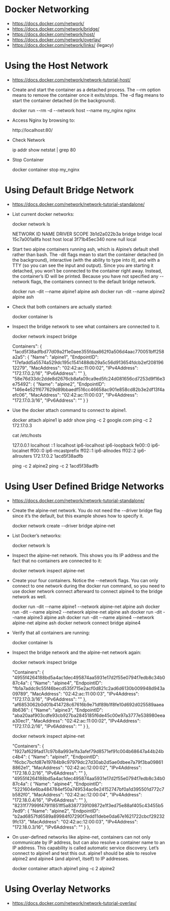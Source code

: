 

# Docker Networking

* https://docs.docker.com/network/
* https://docs.docker.com/network/bridge/
* https://docs.docker.com/network/host/
* https://docs.docker.com/network/overlay/
* https://docs.docker.com/network/links/  (legacy)


# Using the Host Network

* https://docs.docker.com/network/network-tutorial-host/


* Create and start the container as a detached process. The --rm option means to remove the container once it exits/stops. The -d flag means to start the container detached (in the background).

  docker run --rm -d --network host --name my_nginx nginx

* Access Nginx by browsing to:

   http://localhost:80/  

* Check Network

  ip addr show
  netstat | grep 80

* Stop Container

  docker container stop my_nginx


# Using Default Bridge Network

* https://docs.docker.com/network/network-tutorial-standalone/

* List current docker networks:

  docker network ls

  NETWORK ID          NAME                DRIVER              SCOPE
  3b1d2a022b3a        bridge              bridge              local
  15c7a001a8fa        host                host                local
  3f71b45ec340        none                null                local

* Start two alpine containers running ash, which is Alpine’s default shell rather than bash. The -dit flags mean to start the container detached (in the background), interactive (with the ability to type into it), and with a TTY (so you can see the input and output). Since you are starting it detached, you won’t be connected to the container right away. Instead, the container’s ID will be printed. Because you have not specified any --network flags, the containers connect to the default bridge network.

  docker run -dit --name alpine1 alpine ash
  docker run -dit --name alpine2 alpine ash

* Check that both containers are actually started:

  docker container ls

* Inspect the bridge network to see what containers are connected to it.

  docker network inspect bridge

  Containers": {
            "1acd5f38adfbd77d09a2f1e0aee355fdaa862f0a506d4aac770051bff258a2a5": {
                "Name": "alpine1",
                "EndpointID": "17efadd5a5574a529dc195c1541488db29a5c56d913654fdcb2ef20819612279",
                "MacAddress": "02:42:ac:11:00:02",
                "IPv4Address": "172.17.0.2/16",
                "IPv6Address": ""
            },
            "58e76d33dc2dde8d2676cb8afa09ca9ed5fc24d081656cd7253d9f16e3e75492": {
                "Name": "alpine2",
                "EndpointID": "146e4e521f677629d89bbaedf516cc46658ac901e858cd82b3e2df13f4aefc06",
                "MacAddress": "02:42:ac:11:00:03",
                "IPv4Address": "172.17.0.3/16",
                "IPv6Address": ""
            }
        }

* Use the docker attach command to connect to alpine1.

  docker attach alpine1
  ip addr show
  ping -c 2 google.com
  ping -c 2 172.17.0.3

  cat /etc/hosts

    127.0.0.1 localhost
    ::1 localhost ip6-localhost ip6-loopback
    fe00::0 ip6-localnet
    ff00::0 ip6-mcastprefix
    ff02::1 ip6-allnodes
    ff02::2 ip6-allrouters
    172.17.0.2  1acd5f38adfb

  ping -c 2 alpine2
  ping -c 2 1acd5f38adfb


# Using User Defined Bridge Networks

* https://docs.docker.com/network/network-tutorial-standalone/

* Create the alpine-net network. You do not need the --driver bridge flag since it’s the default, but this example shows how to specify it.

  docker network create --driver bridge alpine-net

* List Docker’s networks:

   docker network ls

* Inspect the alpine-net network. This shows you its IP address and the fact that no containers are connected to it:

  docker network inspect alpine-net


* Create your four containers. Notice the --network flags. You can only connect to one network during the docker run command, so you need to use docker network connect afterward to connect alpine4 to the bridge network as well.

  docker run -dit --name alpine1 --network alpine-net alpine ash
  docker run -dit --name alpine2 --network alpine-net alpine ash
  docker run -dit --name alpine3 alpine ash
  docker run -dit --name alpine4 --network alpine-net alpine ash
  docker network connect bridge alpine4

* Verify that all containers are running:

  docker container ls

* Inspect the bridge network and the alpine-net network again:

  docker network inspect bridge

    "Containers": {
            "4955f4264188bd5a4ac1dec495874aa5931e17d2f55e0794f7edb8c34b087c4a": {
                "Name": "alpine4",
                "EndpointID": "fb1a7addc9c55f46becd535f715e2acf0d821c2ad6d6130b009948d943a09789",
                "MacAddress": "02:42:ac:11:00:03",
                "IPv4Address": "172.17.0.3/16",
                "IPv6Address": ""
            },
            "af6853062b0d01b414728c67616b9e71df89b1f8fe10d692d025589aaea8b636": {
                "Name": "alpine3",
                "EndpointID": "aba20aaf903cdfe93cb927ba2845185f6de45c00e97a3777e538980eeaa30ec1",
                "MacAddress": "02:42:ac:11:00:02",
                "IPv4Address": "172.17.0.2/16",
                "IPv6Address": ""
            }
        },

  docker network inspect alpine-net

  "Containers": {
            "1927af629fad17c97b8a993e1fa3afef79d8571ef91c004b68647a44b24bc4b4": {
                "Name": "alpine1",
                "EndpointID": "f6cbc7bcfd87e19784b9c97979dc27d30ab2d5ae0dbee7a79f3ba098618862e1",
                "MacAddress": "02:42:ac:12:00:02",
                "IPv4Address": "172.18.0.2/16",
                "IPv6Address": ""
            },
            "4955f4264188bd5a4ac1dec495874aa5931e17d2f55e0794f7edb8c34b087c4a": {
                "Name": "alpine4",
                "EndpointID": "5221604e6ba484784ef50a749534ac6e24152747bf0a1d395501d772c7b582f0",
                "MacAddress": "02:42:ac:12:00:04",
                "IPv4Address": "172.18.0.4/16",
                "IPv6Address": ""
            },
            "8231f77999f47911851ff5a8387739109872e1f3ed75e88af405c43455b57ed9": {
                "Name": "alpine2",
                "EndpointID": "b2ad6857fd6589a89984f07290f7edd11debe0da67e1621722cbcf292329fc13",
                "MacAddress": "02:42:ac:12:00:03",
                "IPv4Address": "172.18.0.3/16",
                "IPv6Address": ""
            }
        },
 
* On user-defined networks like alpine-net, containers can not only communicate by IP address, but can also resolve a container name to an IP address. This capability is called automatic service discovery. Let’s connect to alpine1 and test this out. alpine1 should be able to resolve alpine2 and alpine4 (and alpine1, itself) to IP addresses.

  docker container attach alpine1
  ping -c 2 alpine2




# Using Overlay Networks

* https://docs.docker.com/network/network-tutorial-overlay/









